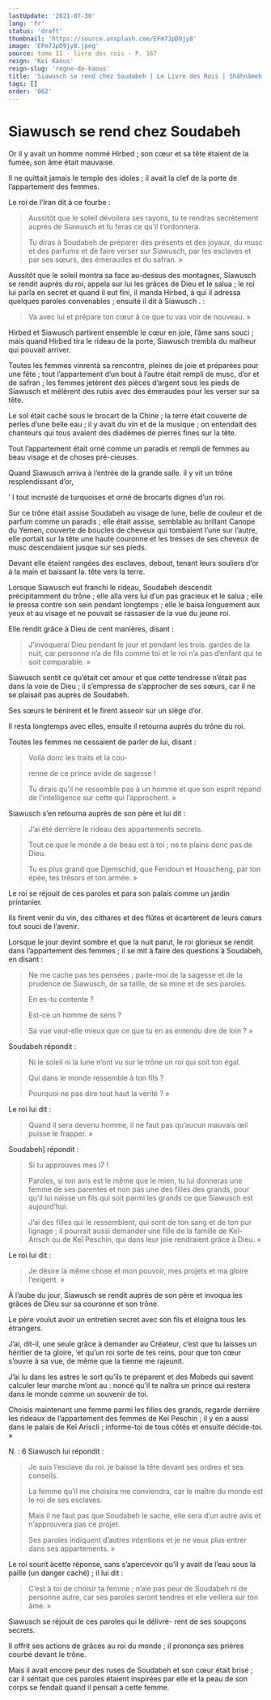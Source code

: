 ```yaml
---
lastUpdate: '2021-07-30'
lang: 'fr'
status: 'draft'
thumbnail: 'https://source.unsplash.com/EFm7JpD9jy8'
image: 'EFm7JpD9jy8.jpeg'
source: tome II - livre des rois - P. 167
reign: 'Keï Kaous'
reign-slug: 'regne-de-kaous'
title: 'Siawusch se rend chez Soudabeh | Le Livre des Rois | Shâhnâmeh'
tags: []
order: '062'
---
```


<!-- LTeX: language=fr -->

# Siawusch se rend chez Soudabeh

Or il y avait un homme nommé Hirbed ; son cœur et sa tête étaient de la fumée, son âme était mauvaise.

Il ne quittait jamais le temple des idoles ; il avait la clef de la porte de l’appartement des femmes.

Le roi de l’Iran dit à ce fourbe :

> Aussitôt que le soleil dévoilera ses rayons, tu te rendras secrètement auprès de Siawusch et tu feras ce qu’il t’ordonnera.
>
> Tu diras à Soudabeh de préparer des présents et des joyaux, du musc et des parfums et de faire verser sur Siawusch, par les esclaves et par ses sœurs, des émeraudes et du safran. »

Aussitôt que le soleil montra sa face au-dessus des montagnes, Siawusch se rendit auprès du roi, appela sur lui les grâces de Dieu et le salua ; le roi lui parla en secret et quand il eut fini, il manda Hirbed, à qui il adressa quelques paroles convenables ; ensuite il dit à Siawusch . :

> Va avec lui et prépare ton cœur à ce que tu vas voir de nouveau. »

Hirbed et Siawusch partirent ensemble le cœur en joie, l’âme sans souci ; mais quand Hirbed tira le rideau de la porte, Siawusch trembla du malheur qui pouvait arriver.

Toutes les femmes vinrentà sa rencontre, pleines de joie et préparées pour une fête ; tout l’appartement d’un bout à l’autre était rempli de musc, d’or et de safran ; les femmes jetèrent des pièces d’argent sous les pieds de Siawusch et mêlèrent des rubis avec des émeraudes pour les verser sur sa tête.

Le sol était caché sous le brocart de la Chine ; la terre était couverte de perles d’une belle eau ; il y avait du vin et de la musique ; on entendait des chanteurs qui tous avaient des diadèmes de pierres fines sur la tête.

Tout l’appartement était orné comme un paradis et rempli de femmes au beau visage et de choses pré-cieuses.

Quand Siawusch arriva à l’entrée de la grande salle. il y vit un trône resplendissant d’or,

’ I tout incrusté de turquoises et orné de brocarts dignes d’un roi.

Sur ce trône était assise Soudabeh au visage de lune, belle de couleur et de parfum comme un paradis ; elle était assise, semblable au brillant Canope du Yemen, couverte de boucles de cheveux qui tombaient l’une sur l’autre, elle portait sur la tête une haute couronne et les tresses de ses cheveux de musc descendaient jusque sur ses pieds.

Devant elle étaient rangées des esclaves, debout, tenant leurs souliers d’or à la main et baissant la. tête vers la terre.

Lorsque Siawusch eut franchi le rideau, Soudabeh descendit précipitamment du trône ; elle alla vers lui d’un pas gracieux et le salua ; elle le pressa contre son sein pendant longtemps ; elle le baisa longuement aux yeux et au visage et ne pouvait se rassasier de la vue du jeune roi.

Elle rendit grâce à Dieu de cent manières, disant :

> J’invoquerai Dieu pendant le jour et pendant les trois. gardes de la nuit, car personne n’a de fils comme toi et le roi n’a pas d’enfant qui te soit comparable. »

Siawusch sentit ce qu’était cet amour et que cette tendresse n’était pas dans la voie de Dieu ; il s’empressa de s’approcher de ses sœurs, car il ne se plaisait pas auprès de Soudabeh.

Ses sœurs le bénirent et le firent asseoir sur un siège d’or.

Il resta longtemps avec elles, ensuite il retourna auprès du trône du roi.

Toutes les femmes ne cessaient de parler de lui, disant :

> Voilà donc les traits et la cou-
>
> renne de ce prince avide de sagesse !
>
> Tu dirais qu’il ne ressemble pas à un homme et que son esprit répand de l’intelligence sur cette qui l’approchent. »

Siawusch s’en retourna auprès de son père et lui dit :

> J’ai été derrière le rideau des appartements secrets.
>
> Tout ce que le monde a de beau est à toi ; ne te plains donc pas de Dieu.
>
> Tu es plus grand que Djemschid, que Feridoun et Houscheng, par ton épée, tes trésors et ton armée. »

Le roi se réjouit de ces paroles et para son palais comme un jardin printanier.

Ils firent venir du vin, des cithares et des flûtes et écartèrent de leurs cœurs tout souci de l’avenir.

Lorsque le jour devint sombre et que la nuit parut, le roi glorieux se rendit dans l’appartement des femmes ; il se mit à faire des questions à Soudabeh, en disant :

> Ne me cache pas tes pensées ; parle-moi de la sagesse et de la prudence de Siawusch, de sa taille, de sa mine et de ses paroles.
>
> En es-tu contente ?
>
> Est-ce un homme de sens ?
>
> Sa vue vaut-elle mieux que ce que tu en as entendu dire de loin ? »

Soudabeh répondit :

> Ni le soleil ni la lune n’ont vu sur le trône un roi qui soit ton égal.
>
> Qui dans le monde ressemble à ton fils ?
>
> Pourquoi ne pas dire tout haut la vérité ? »

Le roi lui dit :

> Quand il sera devenu homme, il ne faut pas qu’aucun mauvais œil puisse le frapper. »

Soudabeh] répondit :

> Si tu approuves mes l7 !
>
> Paroles, si ton avis est le même que le mien, tu lui donneras une femme de ses parentes et non pas une des filles des grands, pour qu’il lui naisse un fils qui soit parmi les grands ce que Siawusch est aujourd’hui.
>
> J’ai des filles qui le ressemblent, qui sont de ton sang et de ton pur lignage ; il pourrait aussi demander une fille de la famille de Keî-Arisch ou de Keî Peschin, qui dans leur joie rendraient grâce à Dieu. »

Le roi lui dit :

> Je désire la même chose et mon pouvoir, mes projets et ma gloire l’exigent. »

À l’aube du jour, Siawusch se rendit auprès de son père et invoqua les grâces de Dieu sur sa couronne et son trône.

Le père voulut avoir un entretien secret avec son fils et éloigna tous les étrangers.

J’ai, dit-il, une seule grâce à demander au Créateur, c’est que tu laisses un héritier de ta gloire, ’et qu’un roi sorte de tes reins, pour que ton cœur s’ouvre à sa vue, de même que la tienne me rajeunit.

J’ai lu dans les astres le sort qu’ils te préparent et des Mobeds qui savent calculer leur marche m’ont au : noncé qu’il te naîtra un prince qui restera dans le monde comme un souvenir de toi.

Choisis maintenant une femme parmi les filles des grands, regarde derrière les rideaux de l’appartement des femmes de Keî Peschin ; il y en a aussi dans le palais de Keî Ariscli ; informe-toi de tous côtés et ensuite décide-toi. »

N. : 6 Siawusch lui répondit :

> Je suis l’esclave du roi. je baisse la tête devant ses ordres et ses conseils.
>
> La femme qu’il me choisira me conviendra, car le maître du monde est le roi de ses esclaves.
>
> Mais il ne faut pas que Soudabeh le sache, elle sera d’un autre avis et n’approuvera pas ce projet.
>
> Ses paroles indiquent d’autres intentions et je ne veux plus entrer dans ses appartements. »

Le roi sourit àcette réponse, sans s’apercevoir qu’il y avait de l’eau sous la paille (un danger caché) ; il lui dit :

> C’est à toi de choisir ta femme ; n’aie pas peur de Soudabeh ni de personne autre, car ses paroles seront tendres et elle veillera sur ton âme. »

Siawusch se réjouit de ces paroles qui le délivrè-
rent de ses soupçons secrets.

Il offrit ses actions de grâces au roi du monde ; il prononça ses prières courbé devant le trône.

Mais il avait encore peur des ruses de Soudabeh et son cœur était brisé ; car il sentait que ces paroles étaient inspirées par elle et la peau de son corps se fendait quand il pensait à cette femme.

